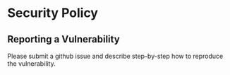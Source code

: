 # Security Policy

## Reporting a Vulnerability

Please submit a github issue and describe step-by-step how to reproduce the vulnerability.

